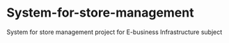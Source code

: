 # System-for-store-management
System for store management project for E-business Infrastructure subject

